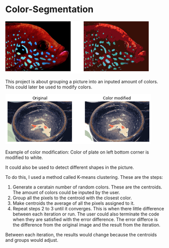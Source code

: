 # Color-Segmentation

![Color Segementaion GIF](Example-20-C-15-I.gif)


This project is about grouping a picture into an inputed amount of colors. This could later be used to modify colors.

![Color Segementaion GIF](Color-Modification.png)

Example of color modification: Color of plate on left bottom corner is modified to white.

It could also be used to detect different shapes in the picture.

To do this, I used a method called K-means clustering. These are the steps:
1. Generate a ceratain number of random colors. These are the centroids. The amount of colors could be inputed by the user. 
2. Group all the pixels to the centroid with the closest color. 
3. Make centroids the average of all the pixels assigned to it. 
4. Repeat steps 2 to 3 until it converges. This is when there little difference between each iteration or run. The user could also terminate the code when they are satisfied with the error difference. The error differce is the difference from the original image and the result from the iteration.

Between each iteration, the results would change because the centroids and groups would adjust.  
